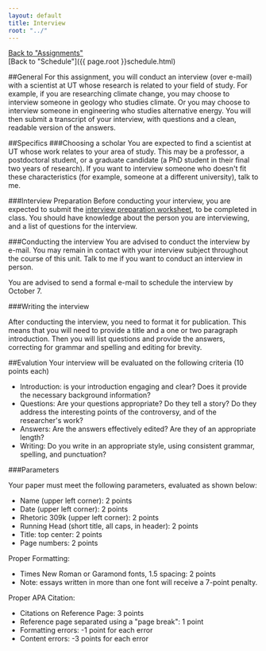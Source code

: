 ```yaml
---
layout: default
title: Interview
root: "../"
---
```

[Back to "Assignments"](index.html)  
[Back to "Schedule"]({{ page.root }}schedule.html)  

##General
For this assignment, you will conduct an interview (over e-mail) with a scientist at UT whose research is related to your field of study. For example, if you are researching climate change, you may choose to interview someone in geology who studies climate. Or you may choose to interview someone in engineering who studies alternative energy. You will then submit a transcript of your interview, with questions and a clean, readable version of the answers. 

##Specifics
###Choosing a scholar
You are expected to find a scientist at UT whose work relates to your area of study. This may be a professor, a postdoctoral student, or a graduate candidate (a PhD student in their final two years of research). If you want to interview someone who doesn't fit these characteristics (for example, someone at a different university), talk to me.

###Interview Preparation
Before conducting your interview, you are expected to submit the [interview preparation worksheet](prep.html), to be completed in class. You should have knowledge about the person you are interviewing, and a list of questions for the interview.

###Conducting the interview
You are advised to conduct the interview by e-mail. You may remain in contact with your interview subject throughout the course of this unit. Talk to me if you want to conduct an interview in person.  

You are advised to send a formal e-mail to schedule the interview by October 7.  

###Writing the interview

After conducting the interview, you need to format it for publication. This means that you will need to provide a title and a one or two paragraph introduction. Then you will list questions and provide the answers, correcting for grammar and spelling and editing for brevity.

##Evalution
Your interview will be evaluated on the following criteria (10 points each)
* Introduction: is your introduction engaging and clear? Does it provide the necessary background information?
* Questions: Are your questions appropriate? Do they tell a story? Do they address the interesting points of the controversy, and of the researcher's work?
* Answers: Are the answers effectively edited? Are they of an appropriate length? 
* Writing: Do you write in an appropriate style, using consistent grammar, spelling, and punctuation?

###Parameters

Your paper must meet the following parameters, evaluated as shown below:
* Name (upper left corner): 2 points
* Date (upper left corner): 2 points
* Rhetoric 309k (upper left corner): 2 points
* Running Head (short title, all caps, in header): 2 points
* Title: top center: 2 points
* Page numbers: 2 points  

Proper Formatting:
* Times New Roman or Garamond fonts, 1.5 spacing: 2 points
* Note: essays written in more than one font will receive a 7-point penalty. 

Proper APA Citation: 
* Citations on Reference Page: 3 points
* Reference page separated using a "page break": 1 point
* Formatting errors: -1 point for each error
* Content errors: -3 points for each error


